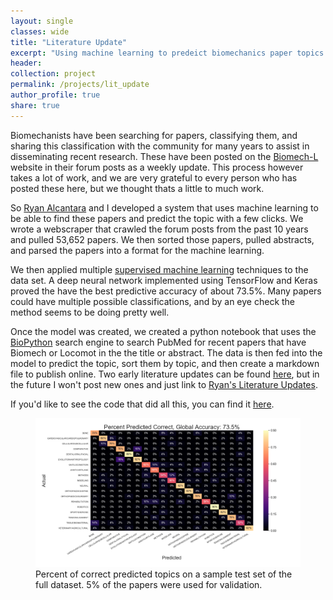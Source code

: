 ```yaml
---
layout: single
classes: wide
title: "Literature Update"
excerpt: "Using machine learning to predeict biomechanics paper topics."
header:
collection: project
permalink: /projects/lit_update
author_profile: true
share: true
---
```


Biomechanists have been searching for papers, classifying them, and sharing this classification with the community for many years to assist in disseminating recent research. These have been posted on the [Biomech-L](https://biomch-l.isbweb.org/forums/7-Literature-Update) website in their forum posts as a weekly update. This process however takes a lot of work, and we are very grateful to every person who has posted these here, but we thought thats a little to much work.

So [Ryan Alcantara](https://alcantarar.github.io/) and I developed a system that uses machine learning to be able to find these papers and predict the topic with a few clicks. We wrote a webscraper that crawled the forum posts from the past 10 years and pulled 53,652 papers. We then sorted those papers, pulled abstracts, and parsed the papers into a format for the machine learning.

We then applied multiple [supervised machine learning](https://towardsdatascience.com/supervised-machine-learning-classification-5e685fe18a6d) techniques to the data set. A deep neural network implemented using TensorFlow and Keras proved the have the best predictive accuracy of about 73.5%. Many papers could have multiple possible classifications, and by an eye check the method seems to be doing pretty well. 

Once the model was created, we created a python notebook that uses the [BioPython](https://biopython.org/) search engine to search PubMed for recent papers that have Biomech or Locomot in the the title or abstract. The data is then fed into the model to predict the topic, sort them by topic, and then create a markdown file to publish online. Two early literature updates can be found [here](https://gbruening.github.io/litupdate/), but in the future I won't post new ones and just link to [Ryan's Literature Updates](https://alcantarar.github.io/literature/).

If you'd like to see the code that did all this, you can find it [here](https://github.com/alcantarar/literature_update).

<figure class ="align-center">
    <a href="/images/biomchL_predict_plot_DNN.png"><img src="/images/biomchL_predict_plot_DNN.png"></a>
    <figcaption>Percent of correct predicted topics on a sample test set of the full dataset. 5% of the papers were used for validation.</figcaption>
</figure>
